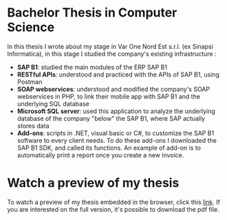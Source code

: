 # Bachelor Thesis in Computer Science 
In this thesis I wrote about my stage in Var One Nord Est s.r.l. (ex Sinapsi Informatica), in this stage I studied the company's existing infrastructure :
- **SAP B1**: studied the main modules of the ERP SAP B1
- **RESTful APIs**: understood and practiced with the APIs of SAP B1, using Postman
- **SOAP webservices**: understood and modified the company's SOAP webservices in PHP, to link their mobile app with SAP B1 and the underlying SQL database 
- **Microsoft SQL server**: used this application to analyze the underlying database of the company "below" the SAP B1, where SAP actually stores data
- **Add-ons**: scripts in .NET, visual basic or C#, to customize the SAP B1 software to every client needs. To do these add-ons I downloaded the SAP B1 SDK, and called its functions. An example of add-on is to automatically print a report once you create a new invoice.

# Watch a preview of my thesis
To watch a preview of my thesis embedded in the browser, click this [link](Tesi_Triennale.pdf). 
If you are interested on the full version, it's possible to download the pdf file.

